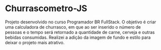 # Churrascometro-JS
Projeto desenvolvido no curso Programador BR FullStack. O objetivo é criar uma calculadora de churrasco, em que ao ser inserido o número de pessoas e o tempo será retornado a quantidade de carne, cerveja e outras bebidas consumidas. Realizei a adição da imagem de fundo e estilo para deixar o projeto mais atrativo.
